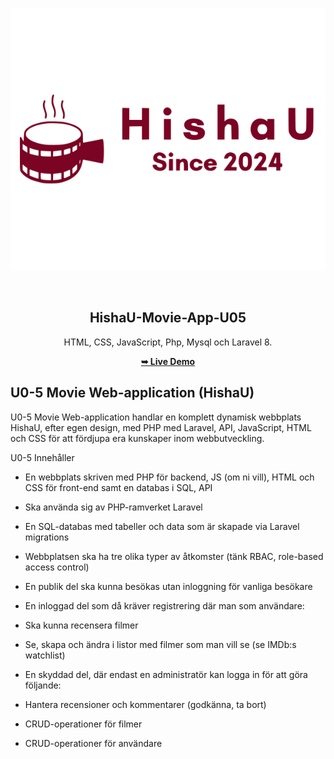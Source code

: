 <p align="center"><a href="#" target="_blank"><img src="./public/images/logo.svg"></a></p>





<div align="center">

  <br />

  <h2 align="center">HishaU-Movie-App-U05</h2>
  
   HTML, CSS, JavaScript, Php, Mysql och Laravel 8.

  <a href="#"><strong>➥ Live Demo</strong></a>

</div>


## U0-5 Movie Web-application (HishaU)

U0-5 Movie Web-application handlar en komplett dynamisk webbplats HishaU, efter egen design, med PHP med Laravel, API, JavaScript, HTML och CSS för att fördjupa era kunskaper inom webbutveckling.


U0-5 Innehåller 

- En webbplats skriven med PHP för backend, JS (om ni vill), HTML och CSS för front-end samt en databas i SQL, API 

- Ska använda sig av PHP-ramverket Laravel

- En SQL-databas med tabeller och data som är skapade via Laravel migrations

- Webbplatsen ska ha tre olika typer av åtkomster (tänk RBAC, role-based access control)

- En publik del ska kunna besökas utan inloggning för vanliga besökare

- En inloggad del som då kräver registrering där man som användare:

- Ska kunna recensera filmer

- Se, skapa och ändra i listor med filmer som man vill se (se IMDb:s watchlist)

- En skyddad del, där endast en administratör kan logga in för att göra följande:

- Hantera recensioner och kommentarer (godkänna, ta bort)

- CRUD-operationer för filmer

- CRUD-operationer för användare